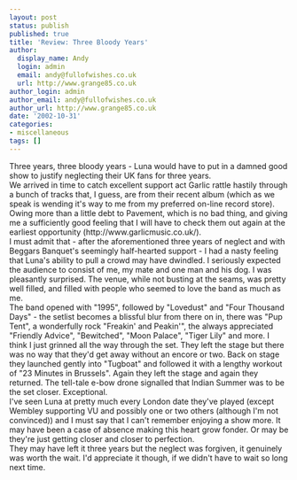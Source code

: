 ```yaml
---
layout: post
status: publish
published: true
title: 'Review: Three Bloody Years'
author:
  display_name: Andy
  login: admin
  email: andy@fullofwishes.co.uk
  url: http://www.grange85.co.uk
author_login: admin
author_email: andy@fullofwishes.co.uk
author_url: http://www.grange85.co.uk
date: '2002-10-31'
categories:
- miscellaneous
tags: []
---
```

<p>Three years, three bloody years - Luna would have to put in a damned good show to justify neglecting their UK fans for three years.<br />We arrived in time to catch excellent support act Garlic rattle hastily through a bunch of tracks that, I guess, are from their recent album (which as we speak is wending it's way to me from my preferred on-line record store). Owing more than a little debt to Pavement, which is no bad thing, and giving me a sufficiently good feeling that I will have to check them out again at the earliest opportunity (http://www.garlicmusic.co.uk/).<br />I must admit that - after the aforementioned three years of neglect and with Beggars Banquet's seemingly half-hearted support - I had a nasty feeling that Luna's ability to pull a crowd may have dwindled. I seriously expected the audience to consist of me, my mate and one man and his dog. I was pleasantly surprised. The venue, while not busting at the seams, was pretty well filled, and filled with people who seemed to love the band as much as me.<br />The band opened with "1995", followed by "Lovedust" and "Four Thousand Days" - the setlist becomes a blissful blur from there on in, there was "Pup Tent", a wonderfully rock "Freakin' and Peakin'", the always appreciated "Friendly Advice", "Bewitched", "Moon Palace", "Tiger Lily" and more. I think I just grinned all the way through the set. They left the stage but there was no way that they'd get away without an encore or two. Back on stage they launched gently into "Tugboat" and followed it with a lengthy workout of "23 Minutes in Brussels". Again they left the stage and again they returned. The tell-tale e-bow drone signalled that Indian Summer was to be the set closer. Exceptional.<br />I've seen Luna at pretty much every London date they've played (except Wembley supporting VU and possibly one or two others (although I'm not convinced)) and I must say that I can't remember enjoying a show more. It may have been a case of absence making this heart grow fonder. Or may be they're just getting closer and closer to perfection.<br />They may have left it three years but the neglect was forgiven, it genuinely was worth the wait. I'd appreciate it though, if we didn't have to wait so long next time.</p>
